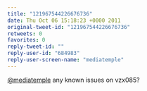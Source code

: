 ```yaml
---
title: "121967544226676736"
date: Thu Oct 06 15:18:23 +0000 2011
original-tweet-id: "121967544226676736"
retweets: 0
favorites: 0
reply-tweet-id: ""
reply-user-id: "684983"
reply-user-screen-name: "mediatemple"
---
```

<a href="https://twitter.com/mediatemple">@mediatemple</a> any known issues on vzx085?
